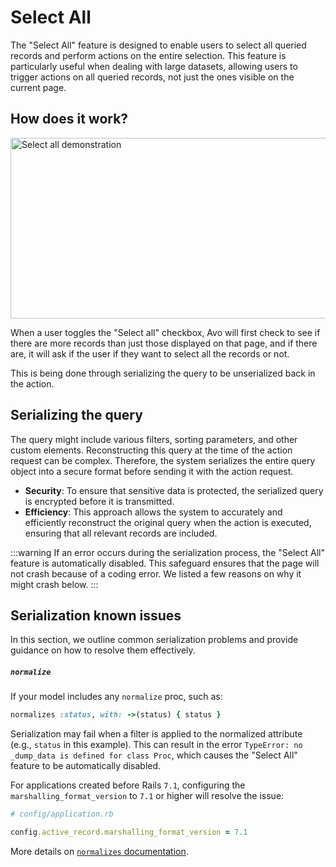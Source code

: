 # Select All

The "Select All" feature is designed to enable users to select all queried records and perform actions on the entire selection. This feature is particularly useful when dealing with large datasets, allowing users to trigger actions on all queried records, not just the ones visible on the current page.

## How does it work?

<Image src="/assets/img/3_0/select_all.gif" width="687" height="289" alt="Select all demonstration" />

When a user toggles the "Select all" checkbox, Avo will first check to see if there are more records than just those displayed on that page, and if there are, it will ask if the user if they want to select all the records or not.

This is being done through serializing the query to be unserialized back in the action.

## Serializing the query

The query might include various filters, sorting parameters, and other custom elements. Reconstructing this query at the time of the action request can be complex. Therefore, the system serializes the entire query object into a secure format before sending it with the action request.

- **Security**: To ensure that sensitive data is protected, the serialized query is encrypted before it is transmitted.
- **Efficiency**: This approach allows the system to accurately and efficiently reconstruct the original query when the action is executed, ensuring that all relevant records are included.

:::warning
<VersionReq version="3.12.0" />
If an error occurs during the serialization process, the "Select All" feature is automatically disabled. This safeguard ensures that the page will not crash because of a coding error.
We listed a few reasons on why it might crash below.
:::

## Serialization known issues

In this section, we outline common serialization problems and provide guidance on how to resolve them effectively.

##### `normalize`

If your model includes any `normalize` proc, such as:

```ruby
normalizes :status, with: ->(status) { status }
```

Serialization may fail when a filter is applied to the normalized attribute (e.g., `status` in this example). This can result in the error `TypeError: no _dump_data is defined for class Proc`, which causes the "Select All" feature to be automatically disabled.

For applications created before Rails `7.1`, configuring the `marshalling_format_version` to `7.1` or higher will resolve the issue:

```ruby
# config/application.rb

config.active_record.marshalling_format_version = 7.1
```

More details on [`normalizes` documentation](https://api.rubyonrails.org/classes/ActiveRecord/Normalization/ClassMethods.html#method-i-normalizes).
